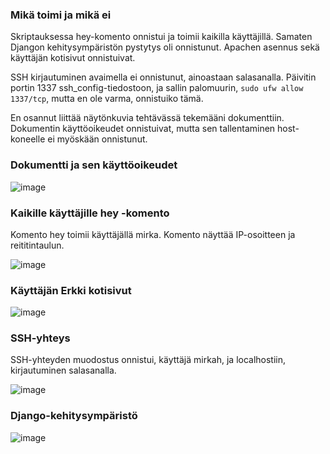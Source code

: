 ### Mikä toimi ja mikä ei

Skriptauksessa hey-komento onnistui ja toimii kaikilla käyttäjillä. Samaten Djangon kehitysympäristön pystytys oli onnistunut. Apachen asennus sekä käyttäjän kotisivut onnistuivat. 

SSH kirjautuminen avaimella ei onnistunut, ainoastaan salasanalla. Päivitin portin 1337 ssh_config-tiedostoon, ja sallin palomuurin, `sudo ufw allow 1337/tcp`, mutta en ole varma, onnistuiko tämä. 

En osannut liittää näytönkuvia tehtävässä tekemääni dokumenttiin. Dokumentin käyttöoikeudet onnistuivat, mutta sen tallentaminen host-koneelle ei myöskään onnistunut. 

### Dokumentti ja sen käyttöoikeudet

![image](https://user-images.githubusercontent.com/82024427/229861383-2666f30d-c3e2-4aed-b495-0627882b588f.png)

### Kaikille käyttäjille hey -komento

Komento hey toimii käyttäjällä mirka. Komento näyttää IP-osoitteen ja reititintaulun. 

![image](https://user-images.githubusercontent.com/82024427/229828867-d964442f-e872-46b3-bebd-9869a29e9473.png)

### Käyttäjän Erkki kotisivut

![image](https://user-images.githubusercontent.com/82024427/229836994-58f94866-c038-4846-b024-48306486708e.png)

### SSH-yhteys

SSH-yhteyden muodostus onnistui, käyttäjä mirkah, ja localhostiin, kirjautuminen salasanalla.

![image](https://user-images.githubusercontent.com/82024427/229864299-b6e26eb1-2559-493d-8ae8-a105dfa0f9ac.png)

### Django-kehitysympäristö

![image](https://user-images.githubusercontent.com/82024427/229856510-ebbaf4fb-026a-45ee-a737-de64ceb7135e.png)




